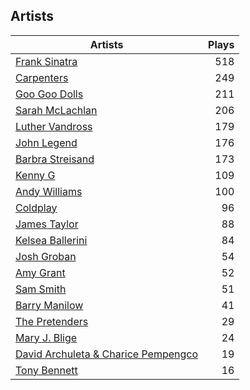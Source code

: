 ## Artists
Artists | Plays 
----- | -----: 
[Frank Sinatra](/artists/frank-sinatra-739) | 518
[Carpenters](/artists/carpenters-39303) | 249
[Goo Goo Dolls](/artists/goo-goo-dolls-12135) | 211
[Sarah McLachlan](/artists/sarah-mclachlan-89556) | 206
[Luther Vandross](/artists/luther-vandross-3402) | 179
[John Legend](/artists/john-legend-36643) | 176
[Barbra Streisand](/artists/barbra-streisand-31892) | 173
[Kenny G](/artists/kenny-g-7789) | 109
[Andy Williams](/artists/andy-williams-16425) | 100
[Coldplay](/artists/coldplay-1648) | 96
[James Taylor](/artists/james-taylor-5709) | 88
[Kelsea Ballerini](/artists/kelsea-ballerini-30601760) | 84
[Josh Groban](/artists/josh-groban-58260) | 54
[Amy Grant](/artists/amy-grant-3053) | 52
[Sam Smith](/artists/sam-smith-423762) | 51
[Barry Manilow](/artists/barry-manilow-31897) | 41
[The Pretenders](/artists/the-pretenders-680993) | 29
[Mary J. Blige](/artists/mary-j-blige-39258) | 24
[David Archuleta & Charice Pempengco](/artists/david-archuleta-charice-pempengco-118303) | 19
[Tony Bennett](/artists/tony-bennett-2564) | 16

